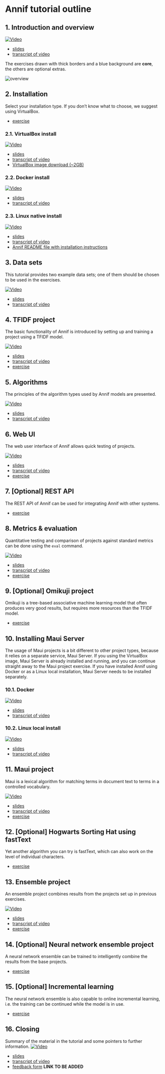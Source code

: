 # Annif tutorial outline

## 1. Introduction and overview

[![Video](/img/C4t1tnWslWA.jpg)](https://www.youtube.com/watch?v=C4t1tnWslWA&list=PLa9kvrI3VLf5K-bjvVDaIWMi5CACGjPUM&index=1)

- [slides](/presentations/intro-slides.pdf)
- [transcript of video](/transcripts/intro.md)

The exercises drawn with thick borders and a blue background are **core**, the
others are optional extras.

![overview](overview.png)

## 2. Installation

Select your installation type. If you don’t know what to choose, we suggest using VirtualBox.
- [exercise](/exercises/01_install_annif.md)

### 2.1. VirtualBox install

[![Video](/img/l1rtJ6AO0P0.jpg)](https://www.youtube.com/watch?v=l1rtJ6AO0P0&list=PLa9kvrI3VLf5K-bjvVDaIWMi5CACGjPUM&index=2)

- [slides](/presentations/annif-install-virtualbox-slides.pdf)
- [transcript of video](/transcripts/annif-install-virtualbox.md)
- [VirtualBox image download (~2GB)](https://annif.org/download/)

### 2.2. Docker install

[![Video](/img/j_VeC_NeVcw.jpg)](https://www.youtube.com/watch?v=j_VeC_NeVcw&list=PLa9kvrI3VLf5K-bjvVDaIWMi5CACGjPUM&index=3)

- [slides](/presentations/annif-install-docker-slides.pdf)
- [transcript of video](/transcripts/annif-install-docker.md)

### 2.3. Linux native install

[![Video](/img/5a7CJ7JF_Qk.jpg)](https://www.youtube.com/watch?v=5a7CJ7JF_Qk&list=PLa9kvrI3VLf5K-bjvVDaIWMi5CACGjPUM&index=4)

- [slides](/presentations/annif-install-linux-slides.pdf)
- [transcript of video](/transcripts/annif-install-linux.md)
- [Annif README file with installation instructions](https://github.com/NatLibFi/Annif/blob/master/README.md)

## 3. Data sets
This tutorial provides two example data sets; one of them should be chosen to be used in the exercises.

[![Video](/img/S4E3d3o5HWg.jpg)](https://www.youtube.com/watch?v=S4E3d3o5HWg&list=PLa9kvrI3VLf5K-bjvVDaIWMi5CACGjPUM&index=5)

- [slides](/presentations/data-sets-slides.pdf)
- [transcript of video](/transcripts/data-sets.md)

## 4. TFIDF project
The basic functionality of Annif is introduced by setting up and training a project using a TFIDF model.

[![Video](/img/FOdB3tJNSRM.jpg)](https://www.youtube.com/watch?v=FOdB3tJNSRM&list=PLa9kvrI3VLf5K-bjvVDaIWMi5CACGjPUM&index=6)

- [slides](/presentations/tfidf-project-slides.pdf)
- [transcript of video](/transcripts/tfidf-project.md)
- [exercise](/exercises/02_tfidf_project.md)

## 5. Algorithms
The principles of the algorithm types used by Annif models are presented.

[![Video](/img/xyobh-T6lNQ.jpg)](https://www.youtube.com/watch?v=xyobh-T6lNQ&list=PLa9kvrI3VLf5K-bjvVDaIWMi5CACGjPUM&index=7)

- [slides](/presentations/algorithms-slides.pdf)
- [transcript of video](/transcripts/algorithms.md)

## 6. Web UI
The web user interface of Annif allows quick testing of projects.

[![Video](/img/unid4yNtMR0.jpg)](https://www.youtube.com/watch?v=unid4yNtMR0&list=PLa9kvrI3VLf5K-bjvVDaIWMi5CACGjPUM&index=8)

- [slides](/presentations/web-ui-slides.pdf)
- [transcript of video](/transcripts/web-ui.md)
- [exercise](/exercises/03_web_ui.md)

## 7. [Optional] REST API
The REST API of Annif can be used for integrating Annif with other systems.
- [exercise](/exercises/07_rest_api.md)


## 8. Metrics & evaluation
Quantitative testing and comparison of projects against standard metrics can be done using the `eval` command.

[![Video](/img/OhiAZ64dCUQ.jpg)](https://www.youtube.com/watch?v=OhiAZ64dCUQ&list=PLa9kvrI3VLf5K-bjvVDaIWMi5CACGjPUM&index=9)

- [slides](/presentations/metrics-and-evaluation-slides.pdf)
- [transcript of video](/transcripts/metrics-and-evaluation.md)
- [exercise](/exercises/04_evaluate.md)

## 9. [Optional] Omikuji project
Omikuji is a tree-based associative machine learning model that often produces very good results, but requires more resources than the TFIDF model.
- [exercise](/exercises/08_omikuji_project.md)

## 10. Installing Maui Server
The usage of Maui projects is a bit different to other project types, because it relies on a separate service, Maui Server. If you using the VirtualBox image, Maui Server is already installed and running, and you can continue straight away to the Maui project exercise. If you have installed Annif using Docker or as a Linux local installation, Maui Server needs to be installed separately.

### 10.1. Docker

[![Video](/img/F4ALM6m5_t0.jpg)](https://www.youtube.com/watch?v=F4ALM6m5_t0&list=PLa9kvrI3VLf5K-bjvVDaIWMi5CACGjPUM&index=10)

- [slides](/presentations/mauiserver-install-docker-slides.pdf)
- [transcript of video](/transcripts/mauiserver-install-docker.md)

### 10.2. Linux local install

[![Video](/img/cac2ULKALNA.jpg)](https://www.youtube.com/watch?v=cac2ULKALNA&list=PLa9kvrI3VLf5K-bjvVDaIWMi5CACGjPUM&index=11)

- [slides](/presentations/mauiserver-install-linux-slides.pdf)
- [transcript of video](/transcripts/mauiserver-install-linux.md)

## 11. Maui project
Maui is a lexical algorithm for matching terms in document text to terms in a controlled vocabulary.

[![Video](/img/YHZ9vIAN5uQ.jpg)](https://www.youtube.com/watch?v=YHZ9vIAN5uQ&list=PLa9kvrI3VLf5K-bjvVDaIWMi5CACGjPUM&index=12)

- [slides](/presentations/maui-project-slides.pdf)
- [transcript of video](/transcripts/maui-project.md)
- [exercise](/exercises/05_maui_project.md)

## 12. [Optional] Hogwarts Sorting Hat using fastText
Yet another algorithm you can try is fastText, which can also work on the level of individual characters.
- [exercise](/exercises/09_hogwarts.md)

## 13. Ensemble project
An ensemble project combines results from the projects set up in previous exercises.

[![Video](/img/v7vyU0jjOyg.jpg)](https://www.youtube.com/watch?v=v7vyU0jjOyg&list=PLa9kvrI3VLf5K-bjvVDaIWMi5CACGjPUM&index=13)

- [slides](/presentations/ensemble-project-slides.pdf)
- [transcript of video](/transcripts/ensemble-project.md)
- [exercise](/exercises/06_ensemble_project.md)

## 14. [Optional] Neural network ensemble project
A neural network ensemble can be trained to intelligently combine the results from the base projects.

- [exercise](/exercises/10_nn_ensemble_project.md)

## 15. [Optional] Incremental learning
The neural network ensemble is also capable to online incremental learning, i.e. the training can be continued while the model is in use.

- [exercise](/exercises/11_incremental_learning.md)

## 16. Closing
Summary of the material in the tutorial and some pointers to further information.
[![Video](/img/gIZLWqVaXAA.jpg)](https://www.youtube.com/watch?v=gIZLWqVaXAA&list=PLa9kvrI3VLf5K-bjvVDaIWMi5CACGjPUM&index=14)

- [slides](/presentations/closing-slides.pdf)
- [transcript of video](/transcripts/closing.md)
- [feedback form]() **LINK TO BE ADDED**
